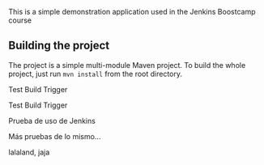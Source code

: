 This is a simple demonstration application used in the Jenkins Boostcamp course

## Building the project

The project is a simple multi-module Maven project. To build the whole project, just run `mvn install` from the root directory.

Test Build Trigger

Test Build Trigger

Prueba de uso de Jenkins

Más pruebas de lo mismo...

lalaland, jaja

